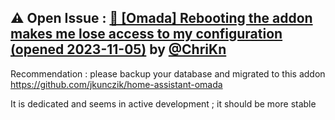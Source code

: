 ## &#9888; Open Issue : [🐛 [Omada] Rebooting the addon makes me lose access to my configuration (opened 2023-11-05)](https://github.com/alexbelgium/hassio-addons/issues/1063) by [@ChriKn](https://github.com/ChriKn)
Recommendation : please backup your database and migrated to this addon https://github.com/jkunczik/home-assistant-omada

It is dedicated and seems in active development ; it should be more stable
